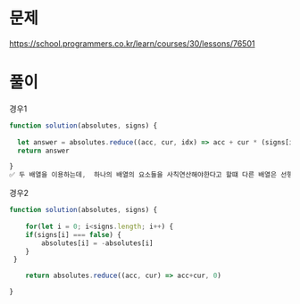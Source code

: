 # 문제
https://school.programmers.co.kr/learn/courses/30/lessons/76501

# 풀이
경우1
```jsx
function solution(absolutes, signs) {
 
  let answer = absolutes.reduce((acc, cur, idx) => acc + cur * (signs[idx] ? 1: -1), 0)
  return answer

}
✅ 두 배열을 이용하는데,  하나의 배열의 요소들을 사칙연산해야한다고 할떄 다른 배열은 선행 배열의 인덱스값을 이용해 순회할 수 있다면 reduce를 사용하면된다. 이때 초기값은 꼭 기입해주자.


```
경우2
```jsx
function solution(absolutes, signs) {
 
    for(let i = 0; i<signs.length; i++) {
    if(signs[i] === false) {
        absolutes[i] = -absolutes[i]
    }
 }

    return absolutes.reduce((acc, cur) => acc+cur, 0)

}
```

